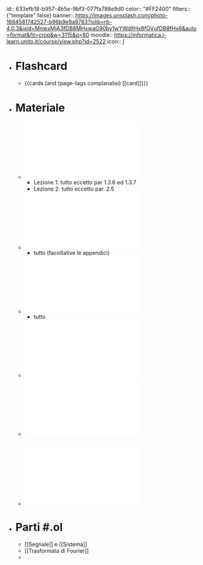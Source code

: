 id:: 633efb18-b957-4b5e-9bf3-077fa788e9d0
color:: "#FF2400"
filters:: {"template" false}
banner:: https://images.unsplash.com/photo-1664581742527-b96b9e9a9783?ixlib=rb-4.0.3&ixid=MnwxMjA3fDB8MHxwaG90by1wYWdlfHx8fGVufDB8fHx8&auto=format&fit=crop&w=3115&q=80
moodle:: https://informatica.i-learn.unito.it/course/view.php?id=2522
icon:: ∫

- # Flashcard
	- {{cards (and (page-tags complanalisi) [[card]])}}
- # Materiale
	- ![GasquetWitomski.pdf](../assets/GasquetWitomski.pdf)
		- Lezione 1: tutto eccetto par 1.3.6 ed 1.3.7
		- Lezione 2: tutto eccetto par. 2.5
	- ![Note su Trasformata di Fourier e Filtri di Segnali](../assets/Gabor.pdf)
		- tutto (facoltative le appendici)
	- ![Trasformata di Gabor](../assets/Trasformata_di_Gabor.pdf)
		- tutto
	- ![Numeri complessi - libro](../assets/Numeri_Complessi.pdf)
	- ![Numeri complessi - appunti](../assets/appunti_num_complessi.pdf)
	- ## ![Appunti](../assets/complanalisi-appunti_1674042355786_0.pdf)
- # Parti #.ol
	- [[Segnale]] e [[Sistema]]
	- [[Trasformata di Fourier]]
	-